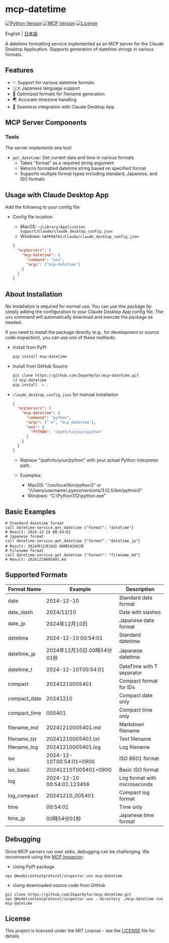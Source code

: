 # mcp-datetime

[![Python Version](https://img.shields.io/badge/python-3.12-blue.svg)](https://www.python.org/downloads/)
[![MCP Version](https://img.shields.io/badge/mcp-1.1.1-green.svg)](https://github.com/anaisbetts/mcp)
[![License](https://img.shields.io/badge/license-MIT-blue.svg)](LICENSE)

English | [日本語](README.md)

A datetime formatting service implemented as an MCP server for the Claude Desktop Application. Supports generation of datetime strings in various formats.

## Features

- ✨ Support for various datetime formats
- 🇯🇵 Japanese language support
- 📁 Optimized formats for filename generation
- 🌏 Accurate timezone handling
- 🔧 Seamless integration with Claude Desktop App

## MCP Server Components

### Tools

The server implements one tool:

- `get_datetime`: Get current date and time in various formats
  - Takes "format" as a required string argument
  - Returns formatted datetime string based on specified format
  - Supports multiple format types including standard, Japanese, and ISO formats

## Usage with Claude Desktop App

Add the following to your config file:

- Config file location:

  - MacOS: `~/Library/Application Support/Claude/claude_desktop_config.json`
  - Windows: `%APPDATA%/Claude/claude_desktop_config.json`

  ```json
  {
    "mcpServers": {
      "mcp-datetime": {
        "command": "uvx",
        "args": ["mcp-datetime"]
      }
    }
  }
  ```

## About Installation

No installation is required for normal use. You can use this package by simply adding the configuration to your Claude Desktop App config file. The uvx command will automatically download and execute the package as needed.

If you need to install the package directly (e.g., for development or source code inspection), you can use one of these methods:

- Install from PyPI

  ```bash
  pip install mcp-datetime
  ```

- Install from GitHub Source

  ```bash
  git clone https://github.com/ZeparHyfar/mcp-datetime.git
  cd mcp-datetime
  pip install -e .
  ```

- `claude_desktop_config.json` for manual installation

  ```json
  {
    "mcpServers": {
      "mcp-datetime": {
        "command": "python",
        "args": ["-m", "mcp_datetime"],
        "env": {
          "PYTHON": "/path/to/your/python"
        }
      }
    }
  }
  ```

  - Replace "/path/to/your/python" with your actual Python interpreter path.

  - Examples:
    - MacOS: "/usr/local/bin/python3" or "/Users/username/.pyenv/versions/3.12.0/bin/python3"
    - Windows: "C:\Python312\python.exe"

## Basic Examples

```
# Standard datetime format
call datetime-service.get_datetime {"format": "datetime"}
# Result: 2024-12-10 00:54:01
# Japanese format
call datetime-service.get_datetime {"format": "datetime_jp"}
# Result: 2024年12月10日 00時54分01秒
# Filename format
call datetime-service.get_datetime {"format": "filename_md"}
# Result: 20241210005401.md
```

## Supported Formats

| Format Name  | Example                     | Description                  |
| ------------ | --------------------------- | ---------------------------- |
| date         | 2024-12-10                  | Standard date format         |
| date_slash   | 2024/12/10                  | Date with slashes            |
| date_jp      | 2024年12月10日              | Japanese date format         |
| datetime     | 2024-12-10 00:54:01         | Standard datetime            |
| datetime_jp  | 2024年12月10日 00時54分01秒 | Japanese datetime            |
| datetime_t   | 2024-12-10T00:54:01         | DateTime with T separator    |
| compact      | 20241210005401              | Compact format for IDs       |
| compact_date | 20241210                    | Compact date only            |
| compact_time | 005401                      | Compact time only            |
| filename_md  | 20241210005401.md           | Markdown filename            |
| filename_txt | 20241210005401.txt          | Text filename                |
| filename_log | 20241210005401.log          | Log filename                 |
| iso          | 2024-12-10T00:54:01+0900    | ISO 8601 format              |
| iso_basic    | 20241210T005401+0900        | Basic ISO format             |
| log          | 2024-12-10 00:54:01.123456  | Log format with microseconds |
| log_compact  | 20241210_005401             | Compact log format           |
| time         | 00:54:01                    | Time only                    |
| time_jp      | 00時54分01秒                | Japanese time format         |

## Debugging

Since MCP servers run over stdio, debugging can be challenging. We recommend using the [MCP Inspector](https://github.com/modelcontextprotocol/inspector):

- Using PyPI package

```
npx @modelcontextprotocol/inspector uvx mcp-datetime
```

- Using downloaded source code from GitHub

```
git clone https://github.com/ZeparHyfar/mcp-datetime.git
npx @modelcontextprotocol/inspector uvx --directory ./mcp-datetime run mcp-datetime
```

## License

This project is licensed under the MIT License - see the [LICENSE](LICENSE) file for details.
